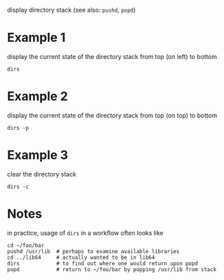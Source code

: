 
display directory stack
(see also: `pushd`, `popd`)

# Example 1
display the current state of the directory stack from top (on left) to
bottom
```
dirs
```

# Example 2
display the current state of the directory stack from top (on top) to
bottom
```
dirs -p
```

# Example 3
clear the directory stack
```
dirs -c
```

# Notes
in practice, usage of `dirs` in a workflow often looks like
```
cd ~/foo/bar
pushd /usr/lib  # perhaps to examine available libraries
cd ../lib64     # actually wanted to be in lib64
dirs            # to find out where one would return upon popd
popd            # return to ~/foo/bar by popping /usr/lib from stack
```

